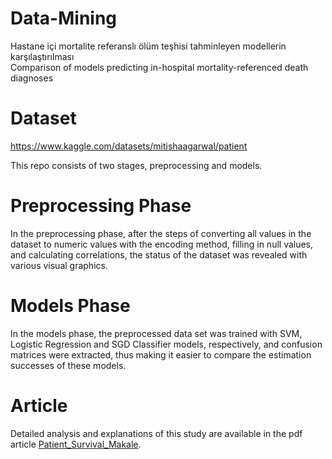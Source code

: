 # Data-Mining
Hastane içi mortalite referanslı ölüm teşhisi tahminleyen modellerin karşılaştırılması  
Comparison of models predicting in-hospital mortality-referenced death diagnoses

# Dataset
https://www.kaggle.com/datasets/mitishaagarwal/patient

This repo consists of two stages, preprocessing and models.
# Preprocessing Phase
In the preprocessing phase, after the steps of converting all values in the dataset to numeric values with the encoding method, filling in null values, and calculating correlations, the status of the dataset was revealed with various visual graphics.

# Models Phase
In the models phase, the preprocessed data set was trained with SVM, Logistic Regression and SGD Classifier models, respectively, and confusion matrices were extracted, thus making it easier to compare the estimation successes of these models.

# Article
Detailed analysis and explanations of this study are available in the pdf article [Patient_Survival_Makale](https://github.com/elifayanoglu/Data-Mining/blob/main/Patient_Survival_Makale.pdf).
